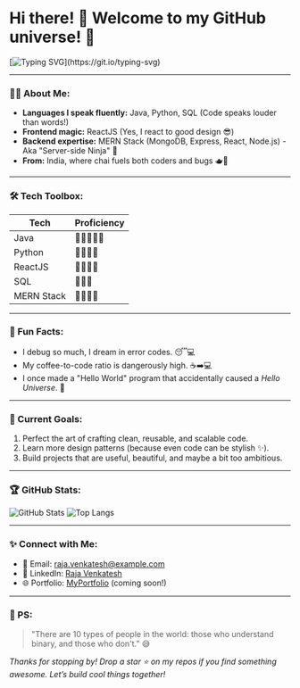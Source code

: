 # Hi there! 👋 Welcome to my GitHub universe! 🌌

[![Typing SVG](https://readme-typing-svg.herokuapp.com?color=36BCF7&lines=I'm+Raja+Venkatesh;A+Java+Wizard+and+Full-Stack+Sorcerer;Coding+from+the+Heart+of+India!)](https://git.io/typing-svg)

---

### 👨‍💻 About Me:
- **Languages I speak fluently:** Java, Python, SQL (Code speaks louder than words!)
- **Frontend magic:** ReactJS (Yes, I react to good design 😎)
- **Backend expertise:** MERN Stack (MongoDB, Express, React, Node.js) - Aka "Server-side Ninja" 🥷
- **From:** India, where chai fuels both coders and bugs 🫖🐞

---

### 🛠️ Tech Toolbox:
| **Tech**         | **Proficiency**    |
|------------------|-------------------|
| Java             | 🚀🚀🚀🚀🚀         |
| Python           | 🚀🚀🚀🚀          |
| ReactJS          | 🚀🚀🚀🚀          |
| SQL              | 🚀🚀🚀           |
| MERN Stack       | 🚀🚀🚀🚀          |

---

### 🌟 Fun Facts:
- I debug so much, I dream in error codes. 😴💻
- My coffee-to-code ratio is dangerously high. ☕➡️💻
- I once made a "Hello World" program that accidentally caused a *Hello Universe*. 🌌

---

### 🚀 Current Goals:
1. Perfect the art of crafting clean, reusable, and scalable code.
2. Learn more design patterns (because even code can be stylish ✨).
3. Build projects that are useful, beautiful, and maybe a bit too ambitious.

---

### 🏆 GitHub Stats:
![GitHub Stats](https://github-readme-stats.vercel.app/api?username=rajavenkatesh&show_icons=true&theme=tokyonight)
![Top Langs](https://github-readme-stats.vercel.app/api/top-langs/?username=rajavenkatesh&layout=compact&theme=tokyonight)

---

### ✨ Connect with Me:
- 📧 Email: [raja.venkatesh@example.com](mailto:grv.9604@gmail.com)
- 💼 LinkedIn: [Raja Venkatesh](https://www.linkedin.com/in/guthularajavenkatesh/)
- 🌐 Portfolio: [MyPortfolio](https://rajavenkatesh.me) (coming soon!)

---

### 🖤 PS:
> "There are 10 types of people in the world: those who understand binary, and those who don't." 😅

*Thanks for stopping by! Drop a star ⭐ on my repos if you find something awesome. Let’s build cool things together!*
